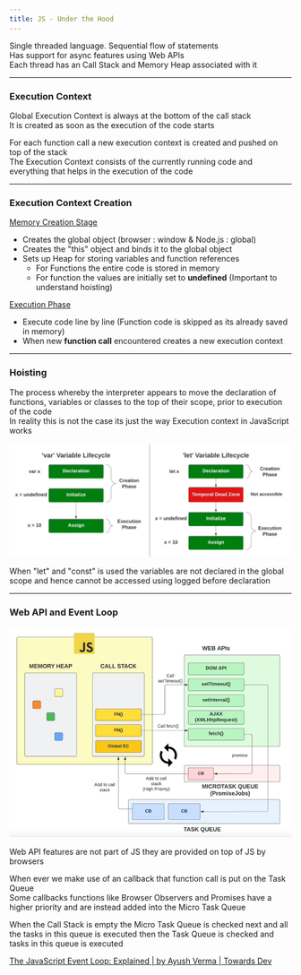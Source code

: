```yaml
---
title: JS - Under the Hood
---
```


Single threaded language. Sequential flow of statements  
Has support for async features using Web APIs  
Each thread has an Call Stack and Memory Heap associated with it

---

### Execution Context

Global Execution Context is always at the bottom of the call stack  
It is created as soon as the execution of the code starts

For each function call a new execution context is created and pushed on top of the stack  
The Execution Context consists of the currently running code and everything that helps in the execution of the code

---

### Execution Context Creation

<u>Memory Creation Stage</u>

* Creates the global object (browser : window & Node.js : global)
* Creates the "this" object and binds it to the global object
* Sets up Heap for storing variables and function references
	* For Functions the entire code is stored in memory
	* For function the values are initially set to **undefined** (Important to understand hoisting)

<u>Execution Phase</u>

* Execute code line by line (Function code is skipped as its already saved in memory)
* When new **function call** encountered creates a new execution context

---

### Hoisting

The process whereby the interpreter appears to move the declaration of functions, variables or classes to the top of their scope, prior to execution of the code  
In reality this is not the case its just the way Execution context in JavaScript works

![Variable Hoisting](images/var-vs-let-lifecycle.png)

When "let" and "const" is used the variables are not declared in the global scope and hence cannot be accessed using logged before declaration

---

### Web API and Event Loop

![WebAPI and Event Loop|550](images/webapi-and-event-loop.png)

Web API features are not part of JS they are provided on top of JS by browsers

When ever we make use of an callback that function call is put on the Task Queue  
Some callbacks functions like Browser Observers and Promises have a higher priority and are instead added into the Micro Task Queue

When the Call Stack is empty the Micro Task Queue is checked next and all the tasks in this queue is executed then the Task Queue is checked and tasks in this queue is executed

[The JavaScript Event Loop: Explained | by Ayush Verma | Towards Dev](https://towardsdev.com/event-loop-in-javascript-672c07618dc9)